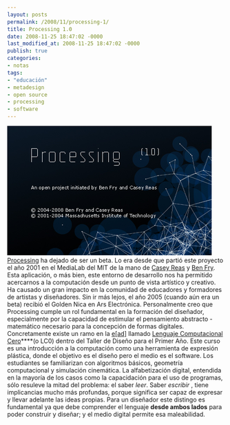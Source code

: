 ```yaml
---
layout: posts
permalink: /2008/11/processing-1/
title: Processing 1.0
date: 2008-11-25 18:47:02 -0000
last_modified_at: 2008-11-25 18:47:02 -0000
publish: true
categories:
- notas
tags:
- "educación"
- metadesign
- open source
- processing
- software
---
```

[![la pantalla "acerca de" processing en su versión 1.0](/assets/uploads/2008/11/about1.jpg)](http://www.processing.org/ "Sitio web del proyecto") [Processing](http://www.processing.org/ "Sitio web del proyecto") ha dejado de ser un beta. Lo era desde que partió este proyecto el año 2001 en el MediaLab del MIT de la mano de [Casey Reas](http://reas.com/) y [Ben Fry](http://benfry.com/). Esta aplicación, o más bien, este entorno de desarrollo nos ha permitido acercarnos a la computación desde un punto de vista artístico y creativo. Ha causado un gran impacto en la comunidad de educadores y formadores de artistas y diseñadores. Sin ir más lejos, el año 2005 (cuando aún era un beta) recibió el Golden Nica en Ars Electrónica. Personalmente creo que Processing cumple un rol fundamental en la formación del diseñador, especialmente por la capacidad de estimular el pensamiento abstracto - matemático necesario para la concepción de formas digitales. Concretamente existe un ramo en la [e[ad]](http://www.ead.pucv.cl) llamado [Lenguaje Computacional Cero](http://www.ead.pucv.cl/2008/dibujos-generativos/ "artículo de los trabajos realizados en este ramo")****(o LC0) dentro del Taller de Diseño para el Primer Año. Este curso es una introducción a la computación como una herramienta de expresión plástica, donde el objetivo es el diseño pero el medio es el software. Los estudiantes se familiarizan con algoritmos básicos, geometría computacional y simulación cinemática. La alfabetización digital, entendida en la mayoría de los casos como la capacidación para el uso de programas, sólo resuleve la mitad del problema: el saber _leer_. Saber _escribir_ , tiene implicancias mucho más profundas, porque significa ser capaz de expresar y llevar adelante las ideas propias. Para un diseñador este distingo es fundamental ya que debe comprender el lenguaje **desde ambos lados** para poder construir y diseñar; y el medio digital permite esa maleabilidad.
